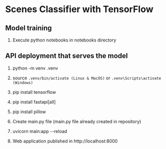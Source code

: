 # Scenes Classifier with TensorFlow

## Model training

1. Execute python notebooks in notebooks directory 

## API deployment that serves the model

1. python -m venv .venv

2. source `.venv/bin/activate (Linux & MacOS)` or `.venv\Scripts\activate (Windows)`

3. pip install tensorflow 

4. pip install fastapi[all]

5. pip install pillow

6. Create main.py file (main.py file already created in repository)

7. uvicorn main:app --reload

8. Web application published in http://localhost:8000
